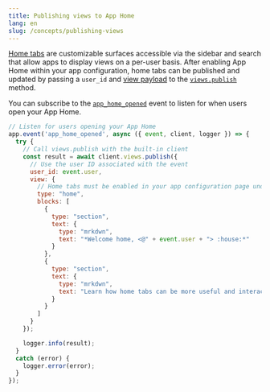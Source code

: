 ```yaml
---
title: Publishing views to App Home
lang: en
slug: /concepts/publishing-views
---
```


[Home tabs](https://docs.slack.dev/surfaces/app-home) are customizable surfaces accessible via the sidebar and search that allow apps to display views on a per-user basis. After enabling App Home within your app configuration, home tabs can be published and updated by passing a `user_id` and [view payload](https://docs.slack.dev/reference/views/home-tab-views) to the [`views.publish`](https://docs.slack.dev/reference/methods/views.publish/) method.

You can subscribe to the [`app_home_opened`](https://docs.slack.dev/reference/events/app_home_opened) event to listen for when users open your App Home.

```javascript
// Listen for users opening your App Home
app.event('app_home_opened', async ({ event, client, logger }) => {
  try {
    // Call views.publish with the built-in client
    const result = await client.views.publish({
      // Use the user ID associated with the event
      user_id: event.user,
      view: {
        // Home tabs must be enabled in your app configuration page under "App Home"
        type: "home",
        blocks: [
          {
            type: "section",
            text: {
              type: "mrkdwn",
              text: "*Welcome home, <@" + event.user + "> :house:*"
            }
          },
          {
            type: "section",
            text: {
              type: "mrkdwn",
              text: "Learn how home tabs can be more useful and interactive <https://docs.slack.dev/surfaces/app-home|*in the documentation*>."
            }
          }
        ]
      }
    });

    logger.info(result);
  }
  catch (error) {
    logger.error(error);
  }
});
```
